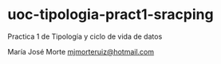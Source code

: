 # uoc-tipologia-pract1-sracping
Practica 1 de Tipología y ciclo de vida de datos


María José Morte
mjmorteruiz@hotmail.com

